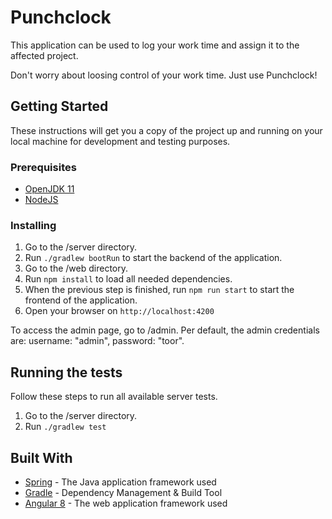 # Punchclock

This application can be used to log your work time and assign it to the affected project.

Don't worry about loosing control of your work time. Just use Punchclock!

## Getting Started

These instructions will get you a copy of the project up and running on your local machine for development and testing purposes.

### Prerequisites

- [OpenJDK 11](https://openjdk.java.net/projects/jdk/11/)
- [NodeJS](https://nodejs.org/en/)

### Installing

1. Go to the /server directory.
2. Run `./gradlew bootRun` to start the backend of the application.
3. Go to the /web directory.
4. Run `npm install` to load all needed dependencies.
5. When the previous step is finished, run `npm run start` to start the frontend of the application.
6. Open your browser on `http://localhost:4200`

To access the admin page, go to /admin.
Per default, the admin credentials are: username: "admin", password: "toor".

## Running the tests

Follow these steps to run all available server tests.

1. Go to the /server directory.
2. Run `./gradlew test`

## Built With

* [Spring](https://spring.io/) - The Java application framework used
* [Gradle](https://gradle.org/) - Dependency Management & Build Tool
* [Angular 8](https://angular.io/) - The web application framework used